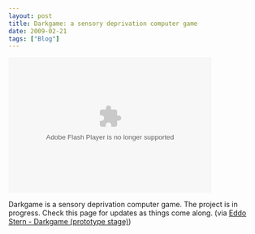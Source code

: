 ```yaml
---
layout: post
title: Darkgame: a sensory deprivation computer game
date: 2009-02-21
tags: ["Blog"]
---
```


<object type="application/x-shockwave-flash" width="400" height="267" data="http://vimeo.com/moogaloop.swf?clip_id=1725704&server=vimeo.com&fullscreen=1&show_title=1&show_byline=0&show_portrait=0&color=00ADEF"><param name="quality" value="best" /><param name="allowscriptaccess" value="always" /><param name="allowfullscreen" value="true" /><param name="scale" value="showAll" /><param name="movie" value="http://vimeo.com/moogaloop.swf?clip_id=1725704&server=vimeo.com&fullscreen=1&show_title=1&show_byline=0&show_portrait=0&color=00ADEF" /><embed src="moogaloop.swf?clip_id=1725704&server=www.vimeo.com&show_title=1&show_byline=0&show_portrait=0&color=00ADEF&fullscreen=1" type="application/x-shockwave-flash" allowfullscreen="true" allowscriptaccess="always" width="400" height="267"></embed></object>  

Darkgame is a sensory deprivation computer game. The project is in progress. Check this page for updates as things come along. (via [Eddo Stern - Darkgame (prototype stage)](http://www.eddostern.com/darkgame/index.html))